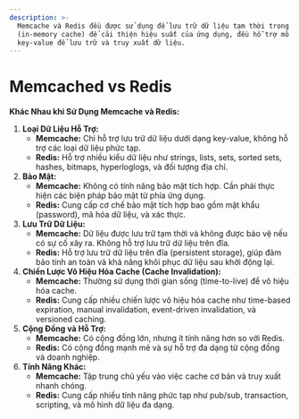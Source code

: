 ```yaml
---
description: >-
  Memcache và Redis đều được sử dụng để lưu trữ dữ liệu tạm thời trong bộ nhớ
  (in-memory cache) để cải thiện hiệu suất của ứng dụng, đều hỗ trợ mô hình
  key-value để lưu trữ và truy xuất dữ liệu.
---
```


# Memcached vs Redis

**Khác Nhau khi Sử Dụng Memcache và Redis:**

1. **Loại Dữ Liệu Hỗ Trợ:**
   * **Memcache:** Chỉ hỗ trợ lưu trữ dữ liệu dưới dạng key-value, không hỗ trợ các loại dữ liệu phức tạp.
   * **Redis:** Hỗ trợ nhiều kiểu dữ liệu như strings, lists, sets, sorted sets, hashes, bitmaps, hyperloglogs, và đối tượng địa chỉ.
2. **Bảo Mật:**
   * **Memcache:** Không có tính năng bảo mật tích hợp. Cần phải thực hiện các biện pháp bảo mật từ phía ứng dụng.
   * **Redis:** Cung cấp cơ chế bảo mật tích hợp bao gồm mật khẩu (password), mã hóa dữ liệu, và xác thực.
3. **Lưu Trữ Dữ Liệu:**
   * **Memcache:** Dữ liệu được lưu trữ tạm thời và không được bảo vệ nếu có sự cố xãy ra. Không hỗ trợ lưu trữ dữ liệu trên đĩa.
   * **Redis:** Hỗ trợ lưu trữ dữ liệu trên đĩa (persistent storage), giúp đảm bảo tính an toàn và khả năng khôi phục dữ liệu sau khởi động lại.
4. **Chiến Lược Vô Hiệu Hóa Cache (Cache Invalidation):**
   * **Memcache:** Thường sử dụng thời gian sống (time-to-live) để vô hiệu hóa cache.
   * **Redis:** Cung cấp nhiều chiến lược vô hiệu hóa cache như time-based expiration, manual invalidation, event-driven invalidation, và versioned caching.
5. **Cộng Đồng và Hỗ Trợ:**
   * **Memcache:** Có cộng đồng lớn, nhưng ít tính năng hơn so với Redis.
   * **Redis:** Có cộng đồng mạnh mẽ và sự hỗ trợ đa dạng từ cộng đồng và doanh nghiệp.
6. **Tính Năng Khác:**
   * **Memcache:** Tập trung chủ yếu vào việc cache cơ bản và truy xuất nhanh chóng.
   * **Redis:** Cung cấp nhiều tính năng phức tạp như pub/sub, transaction, scripting, và mô hình dữ liệu đa dạng.
